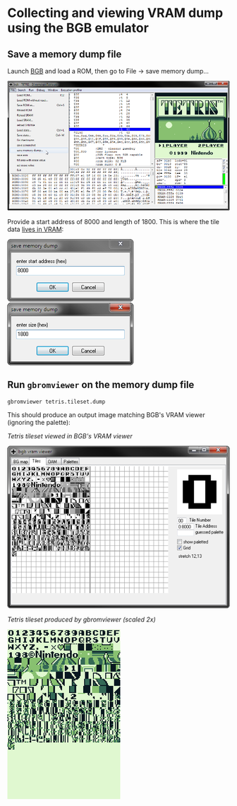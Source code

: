 # Collecting and viewing VRAM dump using the BGB emulator
## Save a memory dump file
Launch [BGB](http://bgb.bircd.org/) and load a ROM, then go to File -> save memory dump...

![Saving a memory dump in BGB](screenshots/bgb_save_memory_dump.png "Saving a memory dump in BGB")

Provide a start address of 8000 and length of 1800. This is where the tile data [lives in VRAM](http://gameboy.mongenel.com/dmg/asmmemmap.html):

![Tileset start address](screenshots/bgb_save_memory_dump_start_address.png "Tileset start address") ![Tileset size](screenshots/bgb_save_memory_dump_size.png "Tileset size")

## Run `gbromviewer` on the memory dump file

```
gbromviewer tetris.tileset.dump
```

This should produce an output image matching BGB's VRAM viewer (ignoring the palette):

*Tetris tileset viewed in BGB's VRAM viewer*

![Tetris tileset viewed in BGB's VRAM viewer](screenshots/bgb_vram_viewer_tileset.png "Tetris tileset viewed in BGB's VRAM viewer") 

*Tetris tileset produced by gbromviewer (scaled 2x)*

![Tetris tileset produced by gbromviewer (scaled 2x)](screenshots/tetris.tileset_2x.png "Tetris tileset produced by gbromviewer (scaled 2x)")
